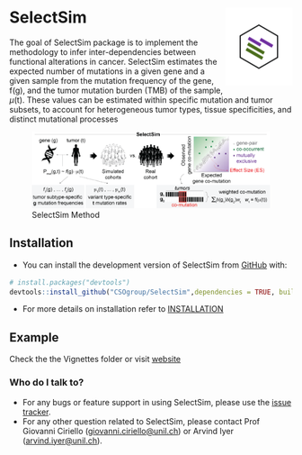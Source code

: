 
<!-- README.md is generated from README.Rmd. Please edit that file -->

# SelectSim <img src="man/figures/logo.png" align="right" height="138" alt="" />

<!-- badges: start -->
<!-- badges: end -->

The goal of SelectSim package is to implement the methodology to infer
inter-dependencies between functional alterations in cancer. SelectSim
estimates the expected number of mutations in a given gene and a given
sample from the mutation frequency of the gene, f(g), and the tumor
mutation burden (TMB) of the sample, $\mu$(t). These values can be
estimated within specific mutation and tumor subsets, to account for
heterogeneous tumor types, tissue specificities, and distinct mutational
processes

<figure>
<img src="SelectSim_method.png" alt="SelectSim Method" />
<figcaption aria-hidden="true">SelectSim Method</figcaption>
</figure>

## Installation

- You can install the development version of SelectSim from
  [GitHub](https://github.com/CSOgroup/SelectSim) with:

``` r
# install.packages("devtools")
devtools::install_github("CSOgroup/SelectSim",dependencies = TRUE, build_vignettes = TRUE)
```

- For more details on installation refer to
  [INSTALLATION](INSTALLATION.md)

## Example

Check the the Vignettes folder or visit
[website](https://csogroup.github.io/SelectSim/)

### Who do I talk to?

- For any bugs or feature support in using SelectSim, please use the
  [issue tracker](https://github.com/CSOgroup/SelectSim/issues).
- For any other question related to SelectSim, please contact Prof
  Giovanni Ciriello (<giovanni.ciriello@unil.ch>) or Arvind Iyer
  (<arvind.iyer@unil.ch>).
